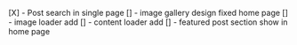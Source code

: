 [X] - Post search in single page
[] - image gallery design fixed home page
[] - image loader add
[] - content loader add
[] - featured post section show in home page